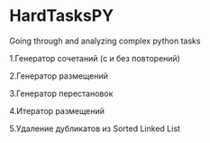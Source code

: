 # HardTasksPY
Going through and analyzing complex python tasks

1.Генератор сочетаний (с и без повторений)

2.Генератор размещений

3.Генератор перестановок

4.Итератор размещений

5.Удаление дубликатов из Sorted Linked List
